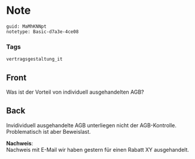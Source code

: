 # Note
```
guid: MaMhKNNpt
notetype: Basic-d7a3e-4ce08
```

### Tags
```
vertragsgestaltung_it
```

## Front
Was ist der Vorteil von individuell ausgehandelten AGB?

## Back
Invidividuell ausgehandelte AGB unterliegen nicht der
AGB-Kontrolle. Problematisch ist aber Beweislast.
<div>
  <b>Nachweis</b>:
</div>
<div>
  Nachweis mit E-Mail wir haben gestern für einen Rabatt XY
  ausgehandelt.
</div>
